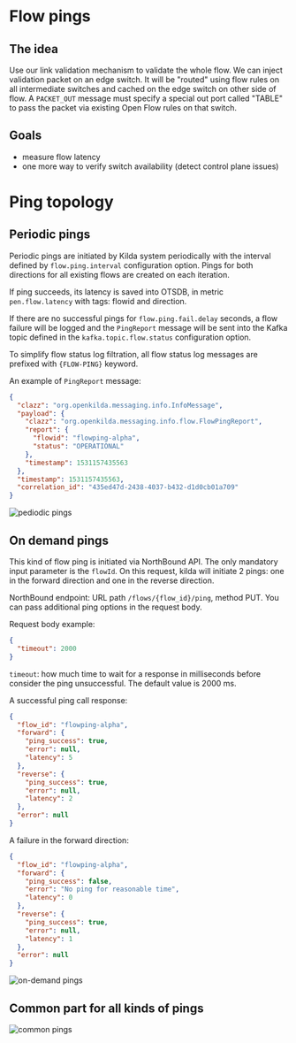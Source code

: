 # Flow pings
## The idea
Use our link validation mechanism to validate the whole flow. We can inject
validation packet on an edge switch. It will be "routed" using flow rules on all 
intermediate switches and cached on the edge switch on other side of flow.
A `PACKET_OUT` message must specify a special out port called "TABLE" to pass
the packet via existing Open Flow rules on that switch.

## Goals
* measure flow latency
* one more way to verify switch availability (detect control plane issues)

# Ping topology
## Periodic pings
Periodic pings are initiated by Kilda system periodically with the interval defined by `flow.ping.interval` configuration option.
Pings for both directions for all existing flows are created on each iteration.

If ping succeeds, its latency is saved into OTSDB, in metric `pen.flow.latency` with tags: flowid and direction.

If there are no successful pings for `flow.ping.fail.delay` seconds, a flow failure will be logged and the `PingReport` message 
will be sent into the Kafka topic defined in the `kafka.topic.flow.status` configuration option.

To simplify flow status log filtration, all flow status log messages are prefixed with `{FLOW-PING}` keyword.

An example of `PingReport` message:
```json
{
  "clazz": "org.openkilda.messaging.info.InfoMessage",
  "payload": {
    "clazz": "org.openkilda.messaging.info.flow.FlowPingReport",
    "report": {
      "flowid": "flowping-alpha",
      "status": "OPERATIONAL"
    },
    "timestamp": 1531157435563
  },
  "timestamp": 1531157435563,
  "correlation_id": "435ed47d-2438-4037-b432-d1d0cb01a709"
}
```

![pediodic pings](./periodic-ping-sequence-diagram.png "Periodic ping sequence diagram")

## On demand pings
This kind of flow ping is initiated via NorthBound API. The only mandatory input parameter is the `flowId`. On this request,
kilda will initiate 2 pings: one in the forward direction and one in the reverse direction. 

NorthBound endpoint: URL path `/flows/{flow_id}/ping`, method PUT. You can pass additional ping options in the request body.

Request body example:
```json
{
  "timeout": 2000
}
```

`timeout`: how much time to wait for a response in milliseconds before consider the ping unsuccessful. The default value is 2000 ms.

A successful ping call response:
```json
{
  "flow_id": "flowping-alpha",
  "forward": {
    "ping_success": true,
    "error": null,
    "latency": 5
  },
  "reverse": {
    "ping_success": true,
    "error": null,
    "latency": 2
  },
  "error": null
}
```

A failure in the forward direction:
```json
{
  "flow_id": "flowping-alpha",
  "forward": {
    "ping_success": false,
    "error": "No ping for reasonable time",
    "latency": 0
  },
  "reverse": {
    "ping_success": true,
    "error": null,
    "latency": 1
  },
  "error": null
}
```

![on-demand pings](./on-demand-ping-sequence-diagram.png "On demand ping sequence diagram")

## Common part for all kinds of pings
![common pings](./ping-sequence-diagram.png "All ping kinds common part sequence diagram")
